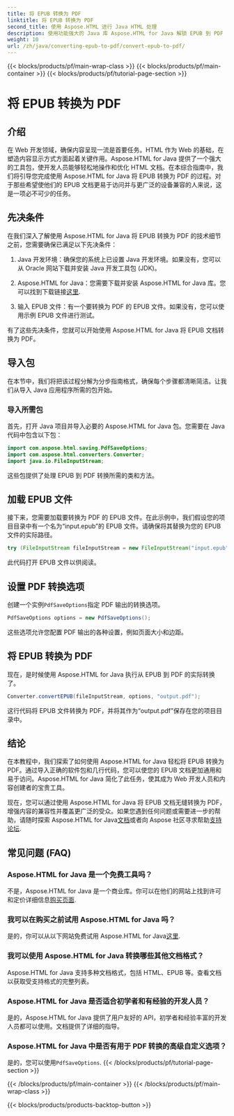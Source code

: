 ```yaml
---
title: 将 EPUB 转换为 PDF
linktitle: 将 EPUB 转换为 PDF
second_title: 使用 Aspose.HTML 进行 Java HTML 处理
description: 使用功能强大的 Java 库 Aspose.HTML for Java 解锁 EPUB 到 PDF 的转换。轻松创建可访问的内容。
weight: 10
url: /zh/java/converting-epub-to-pdf/convert-epub-to-pdf/
---
```


{{< blocks/products/pf/main-wrap-class >}}
{{< blocks/products/pf/main-container >}}
{{< blocks/products/pf/tutorial-page-section >}}

# 将 EPUB 转换为 PDF

## 介绍

在 Web 开发领域，确保内容呈现一流是首要任务。HTML 作为 Web 的基础，在塑造内容显示方式方面起着关键作用。Aspose.HTML for Java 提供了一个强大的工具包，使开发人员能够轻松地操作和优化 HTML 文档。在本综合指南中，我们将引导您完成使用 Aspose.HTML for Java 将 EPUB 转换为 PDF 的过程。对于那些希望使他们的 EPUB 文档更易于访问并与更广泛的设备兼容的人来说，这是一项必不可少的任务。

## 先决条件

在我们深入了解使用 Aspose.HTML for Java 将 EPUB 转换为 PDF 的技术细节之前，您需要确保已满足以下先决条件：

1. Java 开发环境：确保您的系统上已设置 Java 开发环境。如果没有，您可以从 Oracle 网站下载并安装 Java 开发工具包 (JDK)。

2. Aspose.HTML for Java：您需要下载并安装 Aspose.HTML for Java 库。您可以找到下载链接[这里](https://releases.aspose.com/html/java/).

3. 输入 EPUB 文件：有一个要转换为 PDF 的 EPUB 文件。如果没有，您可以使用示例 EPUB 文件进行测试。

有了这些先决条件，您就可以开始使用 Aspose.HTML for Java 将 EPUB 文档转换为 PDF。

## 导入包

在本节中，我们将把该过程分解为分步指南格式，确保每个步骤都清晰简洁。让我们从导入 Java 应用程序所需的包开始。

### 导入所需包

首先，打开 Java 项目并导入必要的 Aspose.HTML for Java 包。您需要在 Java 代码中包含以下包：

```java
import com.aspose.html.saving.PdfSaveOptions;
import com.aspose.html.converters.Converter;
import java.io.FileInputStream;
```

这些包提供了处理 EPUB 到 PDF 转换所需的类和方法。

## 加载 EPUB 文件

接下来，您需要加载要转换为 PDF 的 EPUB 文件。在此示例中，我们假设您的项目目录中有一个名为“input.epub”的 EPUB 文件。请确保将其替换为您的 EPUB 文件的实际路径。

```java
try (FileInputStream fileInputStream = new FileInputStream("input.epub")) {
```

此代码打开 EPUB 文件以供阅读。

## 设置 PDF 转换选项

创建一个实例`PdfSaveOptions`指定 PDF 输出的转换选项。

```java
PdfSaveOptions options = new PdfSaveOptions();
```

这些选项允许您配置 PDF 输出的各种设置，例如页面大小和边距。

## 将 EPUB 转换为 PDF

现在，是时候使用 Aspose.HTML for Java 执行从 EPUB 到 PDF 的实际转换了。

```java
Converter.convertEPUB(fileInputStream, options, "output.pdf");
```

这行代码将 EPUB 文件转换为 PDF，并将其作为“output.pdf”保存在您的项目目录中。

## 结论

在本教程中，我们探索了如何使用 Aspose.HTML for Java 轻松将 EPUB 转换为 PDF。通过导入正确的软件包和几行代码，您可以使您的 EPUB 文档更加通用和易于访问。Aspose.HTML for Java 简化了此任务，使其成为 Web 开发人员和内容创建者的宝贵工具。

现在，您可以通过使用 Aspose.HTML for Java 将 EPUB 文档无缝转换为 PDF，增强内容的兼容性并覆盖更广泛的受众。如果您遇到任何问题或需要进一步的帮助，请随时探索 Aspose.HTML for Java[文档](https://reference.aspose.com/html/java/)或者向 Aspose 社区寻求帮助[支持论坛](https://forum.aspose.com/).

## 常见问题 (FAQ)

### Aspose.HTML for Java 是一个免费工具吗？
   不是，Aspose.HTML for Java 是一个商业库。你可以在他们的网站上找到许可和定价详细信息[购买页面](https://purchase.aspose.com/buy).

### 我可以在购买之前试用 Aspose.HTML for Java 吗？
   是的，你可以从以下网站免费试用 Aspose.HTML for Java[这里](https://releases.aspose.com/).

### 我可以使用 Aspose.HTML for Java 转换哪些其他文档格式？
   Aspose.HTML for Java 支持多种文档格式，包括 HTML、EPUB 等。查看文档以获取受支持格式的完整列表。

### Aspose.HTML for Java 是否适合初学者和有经验的开发人员？
   是的，Aspose.HTML for Java 提供了用户友好的 API，初学者和经验丰富的开发人员都可以使用。文档提供了详细的指导。

### Aspose.HTML for Java 中是否有用于 PDF 转换的高级自定义选项？
   是的，您可以使用`PdfSaveOptions`.
{{< /blocks/products/pf/tutorial-page-section >}}

{{< /blocks/products/pf/main-container >}}
{{< /blocks/products/pf/main-wrap-class >}}

{{< blocks/products/products-backtop-button >}}
